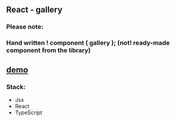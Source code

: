 ## React - gallery

### Please note: 
### Hand written ! component ( gallery ); (not! ready-made component from the library)

[demo]( [wolf-gallery-indol.vercel.app](https://wolf-gallery-indol.vercel.app) )
---

### Stack: 

* Jsx
* React
* TypeScript

